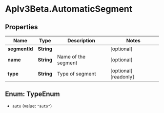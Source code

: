 # ApIv3Beta.AutomaticSegment

## Properties

Name | Type | Description | Notes
------------ | ------------- | ------------- | -------------
**segmentId** | **String** |  | [optional] 
**name** | **String** | Name of the segment | [optional] 
**type** | **String** | Type of segment | [optional] [readonly] 



## Enum: TypeEnum


* `auto` (value: `"auto"`)




